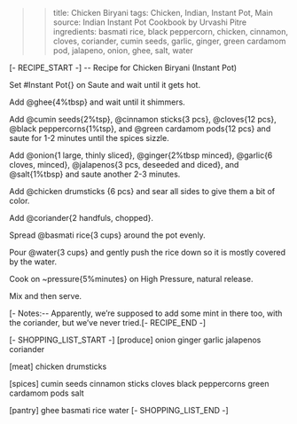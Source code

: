 >> title: Chicken Biryani
>> tags: Chicken, Indian, Instant Pot, Main
>> source: Indian Instant Pot Cookbook by Urvashi Pitre
>> ingredients: basmati rice, black peppercorn, chicken, cinnamon, cloves, coriander, cumin seeds, garlic, ginger, green cardamom pod, jalapeno, onion, ghee, salt, water

[- RECIPE_START -]
-- Recipe for Chicken Biryani (Instant Pot)

Set #Instant Pot{} on Saute and wait until it gets hot.

Add @ghee{4%tbsp} and wait until it shimmers.

Add @cumin seeds{2%tsp}, @cinnamon sticks{3 pcs}, @cloves{12 pcs}, @black peppercorns{1%tsp}, and @green cardamom pods{12 pcs} and saute for 1-2 minutes until the spices sizzle.

Add @onion{1 large, thinly sliced}, @ginger{2%tbsp minced}, @garlic{6 cloves, minced}, @jalapenos{3 pcs, deseeded and diced}, and @salt{1%tbsp} and saute another 2-3 minutes.

Add @chicken drumsticks {6 pcs} and sear all sides to give them a bit of color.

Add @coriander{2 handfuls, chopped}.

Spread @basmati rice{3 cups} around the pot evenly.

Pour @water{3 cups} and gently push the rice down so it is mostly covered by the water.

Cook on ~pressure{5%minutes} on High Pressure, natural release.

Mix and then serve.

[- Notes:-- Apparently, we’re supposed to add some mint in there too, with the coriander, but we’ve never tried.[- RECIPE_END -]

[- SHOPPING_LIST_START -]
[produce]
onion
ginger
garlic
jalapenos
coriander

[meat]
chicken drumsticks

[spices]
cumin seeds
cinnamon sticks
cloves
black peppercorns
green cardamom pods
salt

[pantry]
ghee
basmati rice
water
[- SHOPPING_LIST_END -]